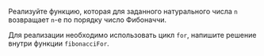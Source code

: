 

Реализуйте функцию, которая для заданного натурального числа `n` возвращает `n`-е по порядку число Фибоначчи. 

Для реализации необходимо использовать цикл `for`, напишите решение внутри функции `fibonacciFor`.

